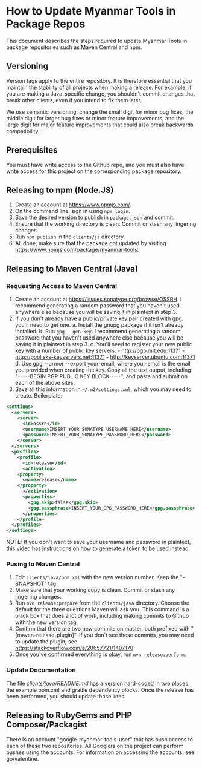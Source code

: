 # How to Update Myanmar Tools in Package Repos

This document describes the steps required to update Myanmar Tools in package repositories such as Maven Central and npm.

## Versioning

Version tags apply to the entire repository.  It is therefore essential that you maintain the stability of all projects when making a release.  For example, if you are making a Java-specific change, you shouldn't commit changes that break other clients, even if you intend to fix them later.

We use semantic versioning: change the small digit for minor bug fixes, the middle digit for larger bug fixes or minor feature improvements, and the large digit for major feature improvements that could also break backwards compatibility.

## Prerequisites

You must have write access to the Github repo, and you must also have write access for this project on the corresponding package repository.

## Releasing to npm (Node.JS)

1. Create an account at https://www.npmjs.com/.
2. On the command line, sign in using `npm login`.
3. Save the desired version to publish in `package.json` and commit.
4. Ensure that the working directory is clean.  Commit or stash any lingering changes.
4. Run `npm publish` in the `clients/js` directory.
5. All done; make sure that the package got updated by visiting https://www.npmjs.com/package/myanmar-tools.

## Releasing to Maven Central (Java)

### Requesting Access to Maven Central

1. Create an account at https://issues.sonatype.org/browse/OSSRH.  I recommend generating a random password that you haven't used anywhere else because you will be saving it in plaintext in step 3.
2. If you don't already have a public/private key pair created with gpg, you'll need to get one.
    a. Install the gnupg package if it isn't already installed.
    b. Run `gpg --gen-key`.  I recommend generating a random password that you haven't used anywhere else because you will be saving it in plaintext in step 3.
    c. You'll need to register your new public key with a number of public key servers:
        - http://pgp.mit.edu:11371
        - http://pool.sks-keyservers.net:11371
        - http://keyserver.ubuntu.com:11371
    d. Use gpg --armor --export your-email, where your-email is the email you provided when creating the key. Copy all the text output, including "-----BEGIN PGP PUBLIC KEY BLOCK-----", and paste and submit on each of the above sites.
3. Save all this information in `~/.m2/settings.xml`, which you may need to create.  Boilerplate:

```xml
<settings>
  <servers>
    <server>
      <id>ossrh</id>
      <username>INSERT_YOUR_SONATYPE_USERNAME_HERE</username>
      <password>INSERT_YOUR_SONATYPE_PASSWORD_HERE</password>
    </server>
  </servers>
  <profiles>
    <profile>
      <id>release</id>
      <activation>
    <property>
      <name>release</name>
    </property>
      </activation>
      <properties>
        <gpg.skip>false</gpg.skip>
        <gpg.passphrase>INSERT_YOUR_GPG_PASSWORD_HERE</gpg.passphrase>
      </properties>
    </profile>
  </profiles>
</settings>
```

NOTE: If you don't want to save your username and password in plaintext, [this video](https://www.youtube.com/watch?v=b5D2EBjLp40) has instructions on how to generate a token to be used instead.

### Pusing to Maven Central

1. Edit `clients/java/pom.xml` with the new version number.  Keep the "-SNAPSHOT" tag.
2. Make sure that your working copy is clean.  Commit or stash any lingering changes.
3. Run `mvn release:prepare` from the `clients/java` directory.  Choose the default for the three questions Maven will ask you.  This command is a black box that does a lot of work, including making commits to Github with the new version tag.
4. Confirm that there are two new commits on master, both prefixed with "[maven-release-plugin]".  If you don't see these commits, you may need to update the plugin; see https://stackoverflow.com/a/20657721/1407170
5. Once you've confirmed everything is okay, run `mvn release:perform`.

### Update Documentation

The file *clients/java/README.md* has a version hard-coded in two places: the example pom.xml and gradle dependency blocks.  Once the release has been performed, you should update those lines.

## Releasing to RubyGems and PHP Composer/Packagist

There is an account "google-myanmar-tools-user" that has push access to each of these two repositories.  All Googlers on the project can perform pushes using the accounts.  For information on accessing the accounts, see go/valentine.
